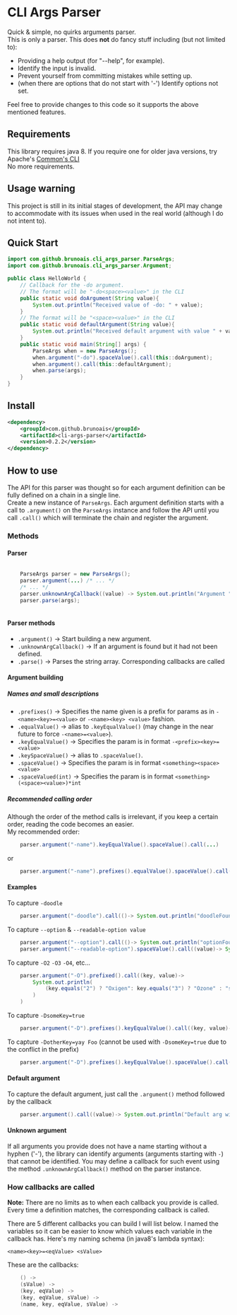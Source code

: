 # CLI Args Parser

Quick & simple, no quirks arguments parser.  
This is only a parser. This does <b>not</b> do fancy stuff including (but not limited to):

* Providing a help output (for "--help", for example).
* Identify the input is invalid.
* Prevent yourself from committing mistakes while setting up.
* (when there are options that do not start with '-') Identify options not set. 

Feel free to provide changes to this code so it supports the above mentioned features.

## Requirements

This library requires java 8. If you require one for older java versions, try Apache's [Common's CLI](https://commons.apache.org/cli/)  
No more requirements.

## Usage warning
This project is still in its initial stages of development, the API may change to accommodate with its issues when used in the real world (although I do not intent to).  


## Quick Start

```java
import com.github.brunoais.cli_args_parser.ParseArgs;
import com.github.brunoais.cli_args_parser.Argument;

public class HelloWorld {
	// Callback for the -do argument.
	// The format will be "-do<space><value>" in the CLI
	public static void doArgument(String value){
		System.out.println("Received value of -do: " + value);
	}
	// The format will be "<space><value>" in the CLI
	public static void defaultArgument(String value){
		System.out.println("Received default argument with value " + value);
	}
    public static void main(String[] args) {
		ParseArgs when = new ParseArgs();
		when.argument("-do").spaceValue().call(this::doArgument);
		when.argument().call(this::defaultArgument);
		when.parse(args);
    }
}
```

## Install

```xml
<dependency>
	<groupId>com.github.brunoais</groupId>
	<artifactId>cli-args-parser</artifactId>
	<version>0.2.2</version>
</dependency>
``` 

## How to use

The API for this parser was thought so for each argument definition can be fully defined on a chain in a single line.  
Create a new instance of `ParseArgs`.
Each argument definition starts with a call to `.argument()` on the `ParseArgs` instance
and follow the API until you call `.call()` which will terminate the chain and register the argument.

### Methods

#### Parser

```java

	ParseArgs parser = new ParseArgs();
	parser.argument(...) /* ... */
	/* ... */
	parser.unknownArgCallback((value) -> System.out.println("Argument " + value + " is unknown"));
	parser.parse(args);
	
```

#### Parser methods
	
* `.argument()` -> Start building a new argument.
* `.unknownArgCallback()` -> If an argument is found but it had not been defined.
* `.parse()` -> Parses the string array. Corresponding callbacks are called

#### Argument building

##### Names and small descriptions

* `.prefixes()` -> Specifies the name given is a prefix for params as in `-<name><key>=<value>` or `-<name><key> <value>` fashion.
* `.equalValue()` -> alias to `.keyEqualValue()` (may change in the near future to force `-<name>=<value>`).
* `.keyEqualValue()` -> Specifies the param is in format `-<prefix><key>=<value>`
* `.keySpaceValue()` -> alias to `.spaceValue()`.
* `.spaceValue()` -> Specifies the param is in format `<something><space><value>`
* `.spaceValued(int)` -> Specifies the param is in format `<something>(<space><value>)*int`

##### Recommended calling order

Although the order of the method calls is irrelevant, if you keep a certain order, reading the code becomes an easier.  
My recommended order:
```java
	parser.argument("-name").keyEqualValue().spaceValue().call(...)
```	
	
or

```java
	parser.argument("-name").prefixes().equalValue().spaceValue().call(...)
```

#### Examples

To capture `-doodle`

```java
	parser.argument("-doodle").call(()-> System.out.println("doodleFound"))
```

To capture `--option` & `--readable-option value` 

```java
	parser.argument("--option").call(()-> System.out.println("optionFound"))
	parser.argument("--readable-option").spaceValue().call((value)-> System.out.println(value + "Found"))
```

To capture `-O2` `-O3` `-O4`, etc...

```java
	parser.argument("-O").prefixed().call((key, value)-> 
		System.out.println(
			(key.equals("2") ? "Oxigen": key.equals("3") ? "Ozone" : "something")+ " Found"
		)
	)
```

To capture `-DsomeKey=true`

```java
	parser.argument("-D").prefixes().keyEqualValue().call((key, value)-> System.out.println(key + "=" + value))
```

To capture `-DotherKey=yay Foo` (cannot be used with `-DsomeKey=true` due to the conflict in the prefix)

```java
	parser.argument("-D").prefixes().keyEqualValue().spaceValue().call((key, value, spaceValue)-> System.out.println(key + "=" + value + " " + spaceValue))
```


#### Default argument

To capture the default argument, just call the `.argument()` method followed by the callback

```java
	parser.argument().call((value)-> System.out.println("Default arg with " + value))
```

#### Unknown argument

If all arguments you provide does not have a name starting without a hyphen ('-'), the library can identify arguments 
(arguments starting with `-`) that cannot be identified. You may define a callback for such event using the method
`.unknownArgCallback()` method on the parser instance.

### How callbacks are called

**Note:**
There are no limits as to when each callback you provide is called.
Every time a definition matches, the corresponding callback is called.

There are 5 different callbacks you can build I will list below. I named the variables so it can be easier to know
which values each variable in the callback has. Here's my naming schema (in java8's lambda syntax):

	<name><key>=<eqValue> <sValue>

These are the callbacks:

```java
	() -> 
	(sValue) ->
	(key, eqValue) ->
	(key, eqValue, sValue) ->
	(name, key, eqValue, sValue) ->
```


